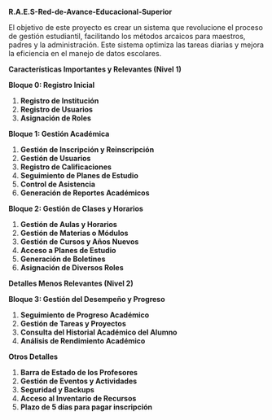 


**R.A.E.S-Red-de-Avance-Educacional-Superior**

El objetivo de este proyecto es crear un sistema que revolucione el proceso de gestión estudiantil, facilitando los métodos arcaicos para maestros, padres y la administración. Este sistema optimiza las tareas diarias y mejora la eficiencia en el manejo de datos escolares.


 **Características Importantes y Relevantes (Nivel 1)**

**Bloque 0: Registro Inicial**
1. **Registro de Institución**
2. **Registro de Usuarios**
3. **Asignación de Roles**

**Bloque 1: Gestión Académica**
1. **Gestión de Inscripción y Reinscripción**
2. **Gestión de Usuarios**
3. **Registro de Calificaciones**
4. **Seguimiento de Planes de Estudio**
5. **Control de Asistencia**
6. **Generación de Reportes Académicos**

**Bloque 2: Gestión de Clases y Horarios**
1. **Gestión de Aulas y Horarios**
2. **Gestión de Materias o Módulos**
3. **Gestión de Cursos y Años Nuevos**
4. **Acceso a Planes de Estudio**
5. **Generación de Boletines**
6. **Asignación de Diversos Roles**

**Detalles Menos Relevantes (Nivel 2)**

**Bloque 3: Gestión del Desempeño y Progreso**
1. **Seguimiento de Progreso Académico**
2. **Gestión de Tareas y Proyectos**
3. **Consulta del Historial Académico del Alumno**
4. **Análisis de Rendimiento Académico**

**Otros Detalles**
1. **Barra de Estado de los Profesores**
2. **Gestión de Eventos y Actividades**
3. **Seguridad y Backups**
4. **Acceso al Inventario de Recursos**
5. **Plazo de 5 días para pagar inscripción**


